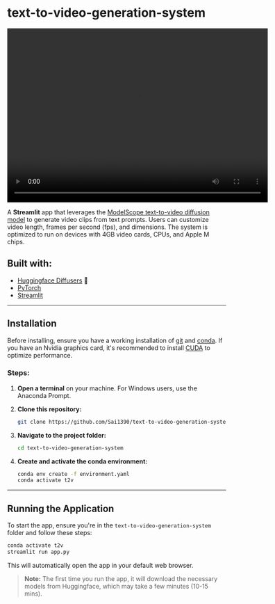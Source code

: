# text-to-video-generation-system

<p align="center">
  <video width="600" height="400" controls>
    <source src="https://github.com/user-attachments/assets/aa2410cb-74ad-4913-be55-ae23fbac73d1" type="video/mp4">
    Your browser does not support the video tag.
  </video>
</p>


A **Streamlit** app that leverages the [ModelScope text-to-video diffusion model](https://huggingface.co/damo-vilab/modelscope-damo-text-to-video-synthesis) to generate video clips from text prompts. Users can customize video length, frames per second (fps), and dimensions. The system is optimized to run on devices with 4GB video cards, CPUs, and Apple M chips.

## **Built with:**
- [Huggingface Diffusers](https://github.com/huggingface/diffusers) 🧨
- [PyTorch](https://github.com/pytorch/pytorch)
- [Streamlit](https://github.com/streamlit/streamlit)

---

## **Installation**

Before installing, ensure you have a working installation of [git](https://git-scm.com/downloads) and [conda](https://conda.io/projects/conda/en/latest/user-guide/install/index.html). If you have an Nvidia graphics card, it's recommended to install [CUDA](https://developer.nvidia.com/cuda-downloads) to optimize performance.

### **Steps:**

1. **Open a terminal** on your machine. For Windows users, use the Anaconda Prompt.

2. **Clone this repository:**

    ```bash
    git clone https://github.com/Sai1390/text-to-video-generation-system.git
    ```

3. **Navigate to the project folder:**

    ```bash
    cd text-to-video-generation-system
    ```

4. **Create and activate the conda environment:**

    ```bash
    conda env create -f environment.yaml
    conda activate t2v
    ```

---

## **Running the Application**

To start the app, ensure you're in the `text-to-video-generation-system` folder and follow these steps:

```bash
conda activate t2v
streamlit run app.py
```

This will automatically open the app in your default web browser.

> **Note:** The first time you run the app, it will download the necessary models from Huggingface, which may take a few minutes (10-15 mins).
